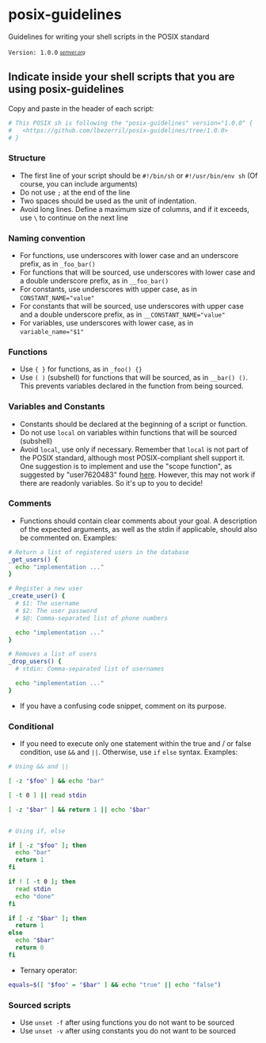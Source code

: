 # posix-guidelines
Guidelines for writing your shell scripts in the POSIX standard

`Version: 1.0.0`
<sub><sup>*[semver.org](http://semver.org/)*</sup></sub>

## Indicate inside your shell scripts that you are using posix-guidelines
Copy and paste in the header of each script:
```sh
# This POSIX sh is following the "posix-guidelines" version="1.0.0" {
#   <https://github.com/lbezerril/posix-guidelines/tree/1.0.0>
# }
```

### Structure
* The first line of your script should be `#!/bin/sh` or `#!/usr/bin/env sh` (Of course, you can include arguments)
* Do not use `;` at the end of the line
* Two spaces should be used as the unit of indentation.
* Avoid long lines. Define a maximum size of columns, and if it exceeds, use `\` to continue on the next line

### Naming convention
* For functions, use underscores with lower case and an underscore prefix, as in `_foo_bar()`
* For functions that will be sourced, use underscores with lower case and a double underscore prefix, as in `__foo_bar()`
* For constants, use underscores with upper case, as in `CONSTANT_NAME="value"`
* For constants that will be sourced, use underscores with upper case and a double underscore prefix, as in `__CONSTANT_NAME="value"`
* For variables, use underscores with lower case, as in `variable_name="$1"`

### Functions
* Use `{ }` for functions, as in `_foo() {}`
* Use `( )` (subshell) for functions that will be sourced, as in `__bar() ()`. This prevents variables declared in the function from being sourced.

### Variables and Constants
* Constants should be declared at the beginning of a script or function.
* Do not use `local` on variables within functions that will be sourced (subshell)
* Avoid `local`, use only if necessary. Remember that `local` is not part of the POSIX standard, although most POSIX-compliant shell support it. One suggestion is to implement and use the "scope function", as suggested by "user7620483" found [here](https://stackoverflow.com/questions/18597697/posix-compliant-way-to-scope-variables-to-a-function-in-a-shell-script#answer-42452641). However, this may not work if there are readonly variables. So it's up to you to decide!

### Comments
* Functions should contain clear comments about your goal. A description of the expected arguments, as well as the stdin if applicable, should also be commented on. Examples:
```sh
# Return a list of registered users in the database
_get_users() {
  echo "implementation ..."
}

# Register a new user
_create_user() {
  # $1: The username
  # $2: The user password
  # $@: Comma-separated list of phone numbers

  echo "implementation ..."
}

# Removes a list of users
_drop_users() {
  # stdin: Comma-separated list of usernames

  echo "implementation ..."
}
```
* If you have a confusing code snippet, comment on its purpose.

### Conditional
* If you need to execute only one statement within the true and / or false condition, use `&&` and `||`. Otherwise, use `if` `else` syntax. Examples:
```sh
# Using && and ||

[ -z "$foo" ] && echo "bar"

[ -t 0 ] || read stdin

[ -z "$bar" ] && return 1 || echo "$bar"


# Using if, else

if [ -z "$foo" ]; then
  echo "bar"
  return 1
fi

if ! [ -t 0 ]; then
  read stdin
  echo "done"
fi

if [ -z "$bar" ]; then
  return 1
else
  echo "$bar"
  return 0
fi
```
* Ternary operator:
```sh
equals=$([ "$foo" = "$bar" ] && echo "true" || echo "false")
```

### Sourced scripts
* Use `unset -f` after using functions you do not want to be sourced
* Use `unset -v` after using constants you do not want to be sourced

